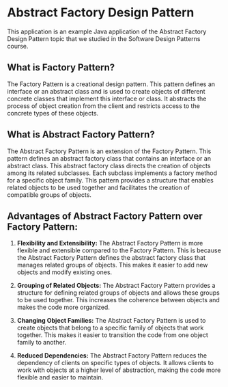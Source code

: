 # Abstract Factory Design Pattern
This application is an example Java application of the Abstract Factory Design Pattern topic that we studied in the Software Design Patterns course.
## What is Factory Pattern?
The Factory Pattern is a creational design pattern. This pattern defines an interface or an abstract class and is used to create objects of different concrete classes that implement this interface or class. It abstracts the process of object creation from the client and restricts access to the concrete types of these objects.
## What is Abstract Factory Pattern?
The Abstract Factory Pattern is an extension of the Factory Pattern. This pattern defines an abstract factory class that contains an interface or an abstract class. This abstract factory class directs the creation of objects among its related subclasses. Each subclass implements a factory method for a specific object family. This pattern provides a structure that enables related objects to be used together and facilitates the creation of compatible groups of objects.
## Advantages of Abstract Factory Pattern over Factory Pattern:
1. **Flexibility and Extensibility:** The Abstract Factory Pattern is more flexible and extensible compared to the Factory Pattern. This is because the Abstract Factory Pattern defines the abstract factory class that manages related groups of objects. This makes it easier to add new objects and modify existing ones.

2. **Grouping of Related Objects:** The Abstract Factory Pattern provides a structure for defining related groups of objects and allows these groups to be used together. This increases the coherence between objects and makes the code more organized.

3. **Changing Object Families:** The Abstract Factory Pattern is used to create objects that belong to a specific family of objects that work together. This makes it easier to transition the code from one object family to another.

4. **Reduced Dependencies:** The Abstract Factory Pattern reduces the dependency of clients on specific types of objects. It allows clients to work with objects at a higher level of abstraction, making the code more flexible and easier to maintain.
